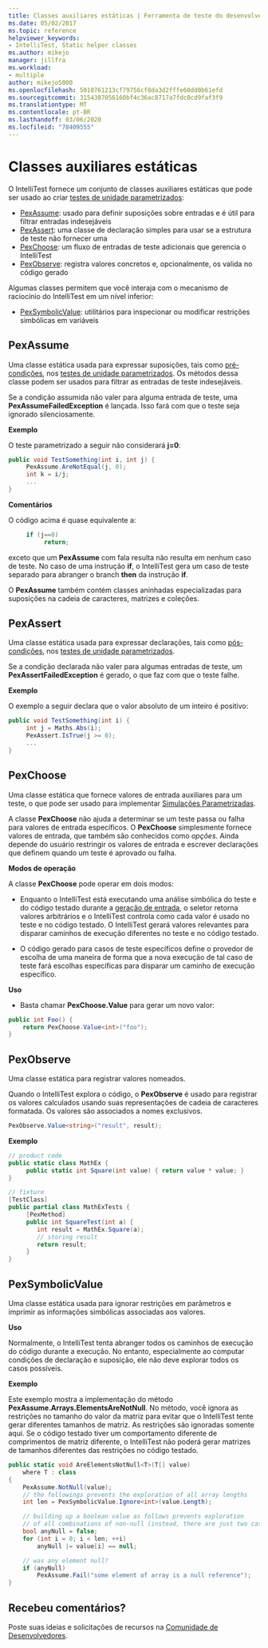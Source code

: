 ```yaml
---
title: Classes auxiliares estáticas | Ferramenta de teste do desenvolvedor do Microsoft IntelliTest
ms.date: 05/02/2017
ms.topic: reference
helpviewer_keywords:
- IntelliTest, Static helper classes
ms.author: mikejo
manager: jillfra
ms.workload:
- multiple
author: mikejo5000
ms.openlocfilehash: 5010761213cf79756cf8da3d2fffe60dd0b61efd
ms.sourcegitcommit: 3154387056160bf4c36ac8717a7fdc0cd9faf3f9
ms.translationtype: MT
ms.contentlocale: pt-BR
ms.lasthandoff: 03/06/2020
ms.locfileid: "78409555"
---
```

# <a name="static-helper-classes"></a>Classes auxiliares estáticas

O IntelliTest fornece um conjunto de classes auxiliares estáticas que pode ser usado ao criar [testes de unidade parametrizados](test-generation.md#parameterized-unit-testing):

* [PexAssume](#pexassume): usado para definir suposições sobre entradas e é útil para filtrar entradas indesejáveis
* [PexAssert](#pexassert): uma classe de declaração simples para usar se a estrutura de teste não fornecer uma
* [PexChoose](#pexchoose): um fluxo de entradas de teste adicionais que gerencia o IntelliTest
* [PexObserve](#pexobserve): registra valores concretos e, opcionalmente, os valida no código gerado

Algumas classes permitem que você interaja com o mecanismo de raciocínio do IntelliTest em um nível inferior:

* [PexSymbolicValue](#pexsymbolicvalue): utilitários para inspecionar ou modificar restrições simbólicas em variáveis

<a name="pexassume"></a>
## <a name="pexassume"></a>PexAssume

Uma classe estática usada para expressar suposições, tais como [pré-condições](test-generation.md#precondition), nos [testes de unidade parametrizados](test-generation.md#parameterized-unit-testing). Os métodos dessa classe podem ser usados para filtrar as entradas de teste indesejáveis.

Se a condição assumida não valer para alguma entrada de teste, uma **PexAssumeFailedException** é lançada. Isso fará com que o teste seja ignorado silenciosamente.

**Exemplo**

O teste parametrizado a seguir não considerará **j=0**:

```csharp
public void TestSomething(int i, int j) {
     PexAssume.AreNotEqual(j, 0);
     int k = i/j;
     ...
}
```

**Comentários**

O código acima é quase equivalente a:

```csharp
     if (j==0)
          return;
```

exceto que um **PexAssume** com fala resulta não resulta em nenhum caso de teste. No caso de uma instrução **if**, o IntelliTest gera um caso de teste separado para abranger o branch **then** da instrução **if**.

O **PexAssume** também contém classes aninhadas especializadas para suposições na cadeia de caracteres, matrizes e coleções.

<a name="pexassert"></a>
## <a name="pexassert"></a>PexAssert

Uma classe estática usada para expressar declarações, tais como [pós-condições](test-generation.md#postcondition), nos [testes de unidade parametrizados](test-generation.md#parameterized-unit-testing).

Se a condição declarada não valer para algumas entradas de teste, um **PexAssertFailedException** é gerado, o que faz com que o teste falhe.

**Exemplo**

O exemplo a seguir declara que o valor absoluto de um inteiro é positivo:

```csharp
public void TestSomething(int i) {
     int j = Maths.Abs(i);
     PexAssert.IsTrue(j >= 0);
     ...
}
```

<a name="pexchoose"></a>
## <a name="pexchoose"></a>PexChoose

Uma classe estática que fornece valores de entrada auxiliares para um teste, o que pode ser usado para implementar [Simulações Parametrizadas](input-generation.md#parameterized-mocks).

A classe **PexChoose** não ajuda a determinar se um teste passa ou falha para valores de entrada específicos. O **PexChoose** simplesmente fornece valores de entrada, que também são conhecidos como *opções*. Ainda depende do usuário restringir os valores de entrada e escrever declarações que definem quando um teste é aprovado ou falha.

**Modos de operação**

A classe **PexChoose** pode operar em dois modos:

* Enquanto o IntelliTest está executando uma análise simbólica do teste e do código testado durante a [geração de entrada](input-generation.md), o seletor retorna valores arbitrários e o IntelliTest controla como cada valor é usado no teste e no código testado. O IntelliTest gerará valores relevantes para disparar caminhos de execução diferentes no teste e no código testado.

* O código gerado para casos de teste específicos define o provedor de escolha de uma maneira de forma que a nova execução de tal caso de teste fará escolhas específicas para disparar um caminho de execução específico.

**Uso**

* Basta chamar **PexChoose.Value** para gerar um novo valor:

```csharp
public int Foo() {
    return PexChoose.Value<int>("foo");
}
```

<a name="pexobserve"></a>
## <a name="pexobserve"></a>PexObserve

Uma classe estática para registrar valores nomeados.

Quando o IntelliTest explora o código, o **PexObserve** é usado para registrar os valores calculados usando suas representações de cadeia de caracteres formatada. Os valores são associados a nomes exclusivos.

```csharp
PexObserve.Value<string>("result", result);
```

**Exemplo**

```csharp
// product code
public static class MathEx {
     public static int Square(int value) { return value * value; }
}

// fixture
[TestClass]
public partial class MathExTests {
     [PexMethod]
     public int SquareTest(int a) {
        int result = MathEx.Square(a);
        // storing result
        return result;
     }
}
```

<a name="pexsymbolicvalue"></a>
## <a name="pexsymbolicvalue"></a>PexSymbolicValue

Uma classe estática usada para ignorar restrições em parâmetros e imprimir as informações simbólicas associadas aos valores.

**Uso**

Normalmente, o IntelliTest tenta abranger todos os caminhos de execução do código durante a execução. No entanto, especialmente ao computar condições de declaração e suposição, ele não deve explorar todos os casos possíveis.

**Exemplo**

Este exemplo mostra a implementação do método **PexAssume.Arrays.ElementsAreNotNull**.
No método, você ignora as restrições no tamanho do valor da matriz para evitar que o IntelliTest tente gerar diferentes tamanhos de matriz. As restrições são ignoradas somente aqui. Se o código testado tiver um comportamento diferente de comprimentos de matriz diferente, o IntelliTest não poderá gerar matrizes de tamanhos diferentes das restrições no código testado.

```csharp
public static void AreElementsNotNull<T>(T[] value)
    where T : class
{
    PexAssume.NotNull(value);
    // the followings prevents the exploration of all array lengths
    int len = PexSymbolicValue.Ignore<int>(value.Length);

    // building up a boolean value as follows prevents exploration
    // of all combinations of non-null (instead, there are just two cases)
    bool anyNull = false;
    for (int i = 0; i < len; ++i)
        anyNull |= value[i] == null;

    // was any element null?
    if (anyNull)
        PexAssume.Fail("some element of array is a null reference");
}
```

## <a name="got-feedback"></a>Recebeu comentários?

Poste suas ideias e solicitações de recursos na [Comunidade de Desenvolvedores](https://developercommunity.visualstudio.com/content/idea/post.html?space=8).
